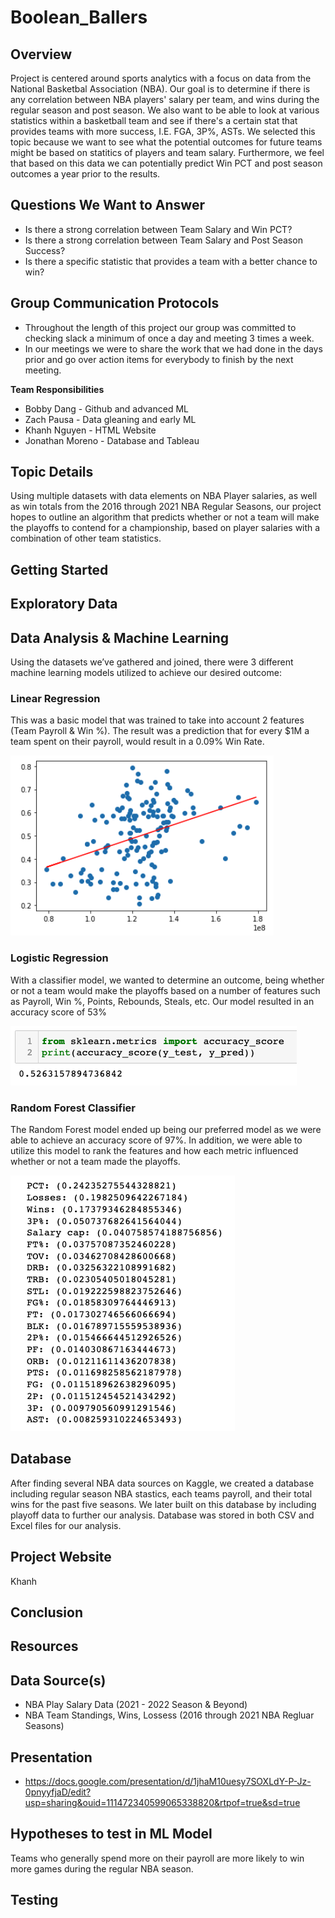 # Boolean_Ballers

## Overview

Project is centered around sports analytics with a focus on data from the National Basketbal Association (NBA). Our goal is to determine if there is any correlation between NBA players' salary per team, and wins during the regular season and post season. We also want to be able to look at various statistics within a basketball team and see if there's a certain stat that provides teams with more success, I.E. FGA, 3P%, ASTs. We selected this topic because we want to see what the potential outcomes for future teams might be based on statitics of players and team salary. Furthermore, we feel that based on this data we can potentially predict Win PCT and post season outcomes a year prior to the results. 

## Questions We Want to Answer
* Is there a strong correlation between Team Salary and Win PCT?
* Is there a strong correlation between Team Salary and Post Season Success?
* Is there a specific statistic that provides a team with a better chance to win?

## Group Communication Protocols
* Throughout the length of this project our group was committed to checking slack a minimum of once a day and meeting 3 times a week.
* In our meetings we were to share the work that we had done in the days prior and go over action items for everybody to finish by the next meeting. 

**Team Responsibilities**
* Bobby Dang - Github and advanced ML
* Zach Pausa - Data gleaning and early ML
* Khanh Nguyen - HTML Website 
* Jonathan Moreno - Database and Tableau 

## Topic Details

Using multiple datasets with data elements on NBA Player salaries, as well as win totals from the 2016 through 2021 NBA Regular Seasons, our project hopes to outline an algorithm that predicts whether or not a team will make the playoffs to contend for a championship, based on player salaries with a combination of other team statistics. 

## Getting Started


## Exploratory Data


## Data Analysis & Machine Learning 
Using the datasets we’ve gathered and joined, there were 3 different machine learning models utilized to achieve our desired outcome:

### Linear Regression
This was a basic model that was trained to take into account 2 features (Team Payroll & Win %). The result was a prediction that for every $1M a team spent on their payroll, would result in a 0.09% Win Rate. 

![Linear Reg Graph]( https://github.com/bdang303/boolean_ballers/blob/main/Images/ML%20Code%20Shots/LinRegGraph.png)

### Logistic Regression
With a classifier model, we wanted to determine an outcome, being whether or not a team would make the playoffs based on a number of features such as Payroll, Win %, Points, Rebounds, Steals, etc. Our model resulted in an accuracy score of 53%

![Logistic Reg Score]( https://github.com/bdang303/boolean_ballers/blob/main/Images/ML%20Code%20Shots/ML_LogReg_Score.png)

### Random Forest Classifier
The Random Forest model ended up being our preferred model as we were able to achieve an accuracy score of 97%. In addition, we were able to utilize this model to rank the features and how each metric influenced whether or not a team made the playoffs. 

![Random Forest Ranker]( https://github.com/bdang303/boolean_ballers/blob/main/Images/ML%20Code%20Shots/RandoForest_FeatureRank.png)

## Database
After finding several NBA data sources on Kaggle, we created a database including regular season NBA stastics, each teams payroll, and their total wins for the past five seasons. We later built on this database by including playoff data to further our analysis. Database was stored in both CSV and Excel files for our analysis.

## Project Website
Khanh

## Conclusion  


## Resources










## Data Source(s)

- NBA Play Salary Data (2021 - 2022 Season & Beyond)
- NBA Team Standings, Wins, Lossess (2016 through 2021 NBA Regluar Seasons)

## Presentation
 - https://docs.google.com/presentation/d/1jhaM10uesy7SOXLdY-P-Jz-0pnyyfjaD/edit?usp=sharing&ouid=111472340599065338820&rtpof=true&sd=true

## Hypotheses to test in ML Model

Teams who generally spend more on their payroll are more likely to win more games during the regular NBA season. 

## Testing